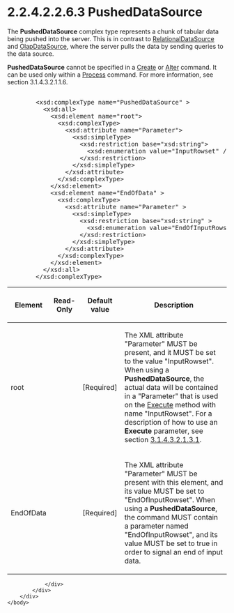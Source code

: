 <html dir="LTR" xmlns:mshelp="http://msdn.microsoft.com/mshelp" xmlns:ddue="http://ddue.schemas.microsoft.com/authoring/2003/5" xmlns:xlink="http://www.w3.org/1999/xlink" xmlns:tool="http://www.microsoft.com/tooltip">
    <head>
        <meta http-equiv="Content-Type" content="text/html; CHARSET=utf-8"></meta>
        <meta name="save" content="history"></meta>
        <title>2.2.4.2.2.6.3 PushedDataSource</title>
        <xml>
            <mshelp:toctitle title="2.2.4.2.2.6.3 PushedDataSource"></mshelp:toctitle>
            <mshelp:rltitle title="[MS-SSAS]: PushedDataSource"></mshelp:rltitle>
            <mshelp:keyword index="A" term="d388aea7-52cf-4492-bf0c-c8877de7792f"></mshelp:keyword>
            <mshelp:attr name="DCSext.ContentType" value="open specification"></mshelp:attr>
            <mshelp:attr name="AssetID" value="d388aea7-52cf-4492-bf0c-c8877de7792f"></mshelp:attr>
            <mshelp:attr name="TopicType" value="kbRef"></mshelp:attr>
            <mshelp:attr name="DCSext.Title" value="[MS-SSAS]: PushedDataSource" />
        </xml>
    </head>
    <body>
        <div id="header">
            <h1 class="heading">2.2.4.2.2.6.3 PushedDataSource</h1>
        </div>
        <div id="mainSection">
            <div id="mainBody">
                <div id="allHistory" class="saveHistory"></div>
                <div id="sectionSection0" class="section" name="collapseableSection">
                    

<p>The <b>PushedDataSource</b> complex type represents a chunk
of tabular data being pushed into the server. This is in contrast to <a href="07dd3084-094f-463e-ab85-8134b148d3a2.md">RelationalDataSource</a> and <a href="93ff17f0-0025-42b9-b13b-735e184a6e48.md">OlapDataSource</a>, where the
server pulls the data by sending queries to the data source.</p>

<p><b>PushedDataSource</b> cannot be specified in a <a href="81281208-2e24-4208-82a6-f43f99879626.md">Create</a> or <a href="374a42e4-3a0c-4eb0-ae9f-6650e23704f3.md">Alter</a> command. It can be
used only within a <a href="7a4e14da-55b3-4606-9247-5e4407d26d9a.md">Process</a>
command. For more information, see section 3.1.4.3.2.1.1.6.</p>

<dl>
<dd>
<div><pre>            
   &lt;xsd:complexType name=&quot;PushedDataSource&quot; &gt;
     &lt;xsd:all&gt;
       &lt;xsd:element name=&quot;root&quot;&gt;
         &lt;xsd:complexType&gt;
           &lt;xsd:attribute name=&quot;Parameter&quot;&gt;
             &lt;xsd:simpleType&gt;
               &lt;xsd:restriction base=&quot;xsd:string&quot;&gt;
                 &lt;xsd:enumeration value=&quot;InputRowset&quot; /&gt;
               &lt;/xsd:restriction&gt;
             &lt;/xsd:simpleType&gt;
           &lt;/xsd:attribute&gt;
         &lt;/xsd:complexType&gt;
       &lt;/xsd:element&gt;
       &lt;xsd:element name=&quot;EndOfData&quot; &gt;
         &lt;xsd:complexType&gt;
           &lt;xsd:attribute name=&quot;Parameter&quot; &gt;
             &lt;xsd:simpleType&gt;
               &lt;xsd:restriction base=&quot;xsd:string&quot; &gt;
                 &lt;xsd:enumeration value=&quot;EndOfInputRowset&quot; /&gt;
               &lt;/xsd:restriction&gt;
             &lt;/xsd:simpleType&gt;
           &lt;/xsd:attribute&gt;
         &lt;/xsd:complexType&gt;
       &lt;/xsd:element&gt;
     &lt;/xsd:all&gt;
   &lt;/xsd:complexType&gt;
</pre></div>
</dd></dl>

<table>
 <thead>
  <tr>
   <th>
   <p>Element</p>
   </th>
   <th>
   <p>Read-Only</p>
   </th>
   <th>
   <p>Default value</p>
   </th>
   <th>
   <p>Description</p>
   </th>
  </tr>
 </thead>
 <tr>
  <td>
  <p>root</p>
  </td>
  <td>
  <p> </p>
  </td>
  <td>
  <p>[Required]</p>
  </td>
  <td>
  <p>The XML attribute &quot;Parameter&quot; MUST be
  present, and it MUST be set to the value &quot;InputRowset&quot;. When using
  a <b>PushedDataSource</b>, the actual data will be contained in a
  &quot;Parameter&quot; that is used on the <a href="d4fc7522-6b6a-4716-b90b-61d39843911d.md">Execute</a> method with name
  &quot;InputRowset&quot;. For a description of how to use an <b>Execute</b>
  parameter, see section <a href="18464f0e-5daa-46f8-bd17-b38ecb8a33bb.md">3.1.4.3.2.1.3.1</a>.</p>
  </td>
 </tr>
 <tr>
  <td>
  <p>EndOfData</p>
  </td>
  <td>
  <p> </p>
  </td>
  <td>
  <p>[Required]</p>
  </td>
  <td>
  <p>The XML attribute &quot;Parameter&quot; MUST be
  present with this element, and its value MUST be set to
  &quot;EndOfInputRowset&quot;. When using a <b>PushedDataSource</b>, the
  command MUST contain a parameter named &quot;EndOfInputRowset&quot;, and its
  value MUST be set to true in order to signal an end of input data.</p>
  </td>
 </tr>
</table>

<p> </p>


                </div>
            </div>
        </div>
    </body>
</html>